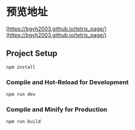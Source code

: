 # 预览地址

[https://bgyh2003.github.io/tetris_page/](https://bgyh2003.github.io/tetris_page/)

## Project Setup

```sh
npm install
```

### Compile and Hot-Reload for Development

```sh
npm run dev
```

### Compile and Minify for Production

```sh
npm run build
```
